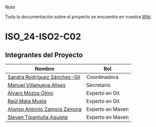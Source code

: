 > [!NOTE]
> Toda la documentación sobre el proyecto se encuentra en nuestra [Wiki](https://github.com/srodriguez1301/2024-ISO2-C02/wiki)
> 
# ISO_24-ISO2-C02

## Integrantes del Proyecto

| Nombre                                    | Rol              |
|-------------------------------------------|------------------|
| [Sandra Rodríguez Sánchez-Gil](mailto:sandra.rodriguez15@alu.uclm.es)              | Coordinadora     |
| [Manuel Villanueva Alises](mailto:manuel.villanueva@alu.uclm.es)                  | Secretario       |
| [Álvaro Mozos Olmo](mailto:alvaro.mozos@alu.uclm.es)                         | Experto en Git   |
| [Raúl Mata Muela](mailto:raul.mata@alu.uclm.es)                           | Experto en Git   |
| [Alonso Antonio Zamora Zamora](mailto:AlonsoAntonio.Zamora@alu.uclm.es)              | Experto en Maven |
| [Steven Tipantuña Aquieta](mailto:steven.tipantuna@alu.uclm.es)                  | Experto en Maven |
